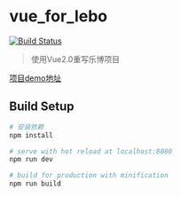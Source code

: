 # vue_for_lebo
[![Build Status](https://travis-ci.org/lzkui2013/vue_lebo.svg?branch=master)](https://travis-ci.org/lzkui2013/vue_lebo)

> 使用Vue2.0重写乐博项目

[项目demo地址](http://vgsir.com/demos/)

## Build Setup

``` bash
# 安装依赖
npm install

# serve with hot reload at localhost:8080
npm run dev

# build for production with minification
npm run build

```
